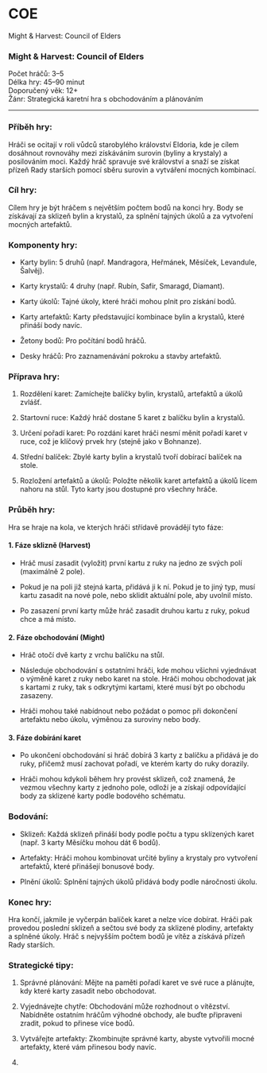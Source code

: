 # COE
Might &amp; Harvest: Council of Elders




### Might & Harvest: Council of Elders

Počet hráčů: 3–5  
Délka hry: 45–90 minut  
Doporučený věk: 12+  
Žánr: Strategická karetní hra s obchodováním a plánováním

----------

### Příběh hry:

Hráči se ocitají v roli vůdců starobylého království Eldoria, kde je cílem dosáhnout rovnováhy mezi získáváním surovin (byliny a krystaly) a posilováním moci. Každý hráč spravuje své království a snaží se získat přízeň Rady starších pomocí sběru surovin a vytváření mocných kombinací.

### Cíl hry:

Cílem hry je být hráčem s největším počtem bodů na konci hry. Body se získávají za sklizeň bylin a krystalů, za splnění tajných úkolů a za vytvoření mocných artefaktů.

### Komponenty hry:

-   Karty bylin: 5 druhů (např. Mandragora, Heřmánek, Měsíček, Levandule, Šalvěj).
    
-   Karty krystalů: 4 druhy (např. Rubín, Safír, Smaragd, Diamant).
    
-   Karty úkolů: Tajné úkoly, které hráči mohou plnit pro získání bodů.
    
-   Karty artefaktů: Karty představující kombinace bylin a krystalů, které přináší body navíc.
    
-   Žetony bodů: Pro počítání bodů hráčů.
    
-   Desky hráčů: Pro zaznamenávání pokroku a stavby artefaktů.
    

### Příprava hry:

1.  Rozdělení karet: Zamíchejte balíčky bylin, krystalů, artefaktů a úkolů zvlášť.
    
2.  Startovní ruce: Každý hráč dostane 5 karet z balíčku bylin a krystalů.
    
3.  Určení pořadí karet: Po rozdání karet hráči nesmí měnit pořadí karet v ruce, což je klíčový prvek hry (stejně jako v Bohnanze).
    
4.  Střední balíček: Zbylé karty bylin a krystalů tvoří dobírací balíček na stole.
    
5.  Rozložení artefaktů a úkolů: Položte několik karet artefaktů a úkolů lícem nahoru na stůl. Tyto karty jsou dostupné pro všechny hráče.
    

### Průběh hry:

Hra se hraje na kola, ve kterých hráči střídavě provádějí tyto fáze:

#### 1. Fáze sklizně (Harvest)

-   Hráč musí zasadit (vyložit) první kartu z ruky na jedno ze svých polí (maximálně 2 pole).
    
-   Pokud je na poli již stejná karta, přidává ji k ní. Pokud je to jiný typ, musí kartu zasadit na nové pole, nebo sklidit aktuální pole, aby uvolnil místo.
    
-   Po zasazení první karty může hráč zasadit druhou kartu z ruky, pokud chce a má místo.
    

#### 2. Fáze obchodování (Might)

-   Hráč otočí dvě karty z vrchu balíčku na stůl.
    
-   Následuje obchodování s ostatními hráči, kde mohou všichni vyjednávat o výměně karet z ruky nebo karet na stole. Hráči mohou obchodovat jak s kartami z ruky, tak s odkrytými kartami, které musí být po obchodu zasazeny.
    
-   Hráči mohou také nabídnout nebo požádat o pomoc při dokončení artefaktu nebo úkolu, výměnou za suroviny nebo body.
    

#### 3. Fáze dobírání karet

-   Po ukončení obchodování si hráč dobírá 3 karty z balíčku a přidává je do ruky, přičemž musí zachovat pořadí, ve kterém karty do ruky dorazily.
    
-   Hráči mohou kdykoli během hry provést sklizeň, což znamená, že vezmou všechny karty z jednoho pole, odloží je a získají odpovídající body za sklizené karty podle bodového schématu.
    

### Bodování:

-   Sklizeň: Každá sklizeň přináší body podle počtu a typu sklízených karet (např. 3 karty Měsíčku mohou dát 6 bodů).
    
-   Artefakty: Hráči mohou kombinovat určité byliny a krystaly pro vytvoření artefaktů, které přinášejí bonusové body.
    
-   Plnění úkolů: Splnění tajných úkolů přidává body podle náročnosti úkolu.
    

### Konec hry:

Hra končí, jakmile je vyčerpán balíček karet a nelze více dobírat. Hráči pak provedou poslední sklizeň a sečtou své body za sklizené plodiny, artefakty a splněné úkoly. Hráč s nejvyšším počtem bodů je vítěz a získává přízeň Rady starších.

### Strategické tipy:

1.  Správné plánování: Mějte na paměti pořadí karet ve své ruce a plánujte, kdy které karty zasadit nebo obchodovat.
    
2.  Vyjednávejte chytře: Obchodování může rozhodnout o vítězství. Nabídněte ostatním hráčům výhodné obchody, ale buďte připraveni zradit, pokud to přinese více bodů.
    
3.  Vytvářejte artefakty: Zkombinujte správné karty, abyste vytvořili mocné artefakty, které vám přinesou body navíc.
4.  
